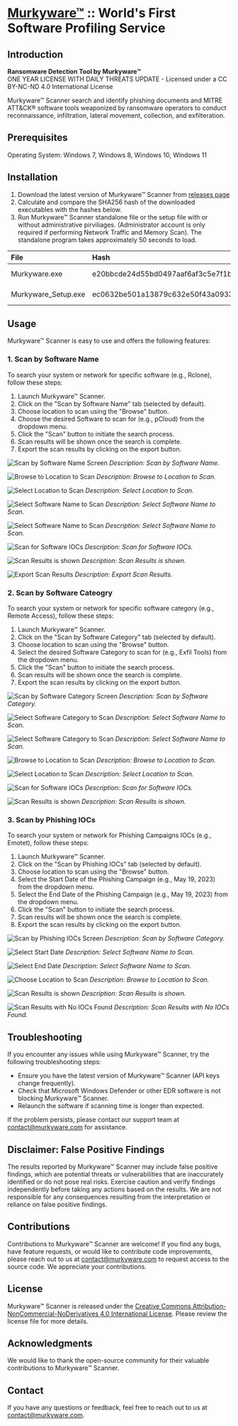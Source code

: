# [Murkyware™](https://murkyware.com) :: World's First Software Profiling Service

## Introduction
**Ransomware Detection Tool by Murkyware™**  
ONE YEAR LICENSE WITH DAILY THREATS UPDATE - Licensed under a CC BY-NC-ND 4.0 International License

Murkyware™ Scanner search and identify phishing documents and MITRE ATT&CK® software tools weaponized by ransomware operators to conduct reconnaissance, infiltration, lateral movement, collection, and exfilteration.

## Prerequisites
Operating System: Windows 7, Windows 8, Windows 10, Windows 11

## Installation
1. Download the latest version of Murkyware™ Scanner from [releases page](https://github.com/murkyware-scanner/download/releases)
2. Calculate and compare the SHA256 hash of the downloaded executables with the hashes below.
3. Run Murkyware™ Scanner standalone file or the setup file with or without administrative pirviliages. (Administrator account is only required if performing Network Traffic and Memory Scan). The standalone program takes approximately 50 seconds to load.

| File                 | Hash                                                              | Size     |
|:---------------------|:------------------------------------------------------------------|:---------|
| Murkyware.exe        | e20bbcde24d55bd0497aaf6af3c5e7f1b88f9efd70a87246303887123e54fc70  | 96.33 MB |
| Murkyware_Setup.exe  | ec0632be501a13879c632e50f43a0933d90f4b1260bf414209e280887a0a2c38  | 65.44 MB |

## Usage
Murkyware™ Scanner is easy to use and offers the following features:

### 1. Scan by Software Name
To search your system or network for specific software (e.g., Rclone), follow these steps:

1. Launch Murkyware™ Scanner.
2. Click on the "Scan by Software Name" tab (selected by default).
3. Choose location to scan using the "Browse" button.
4. Choose the desired Software to scan for (e.g., pCloud) from the dropdown menu.
5. Click the "Scan" button to initiate the search process.
6. Scan results will be shown once the search is complete.
7. Export the scan results by clicking on the export button.

![Scan by Software Name Screen](https://github.com/murkyware-scanner/help/blob/main/images/feature01.png)
*Description: Scan by Software Name.*

![Browse to Location to Scan](https://github.com/murkyware-scanner/help/blob/main/images/feature02.png)
*Description: Browse to Location to Scan.*

![Select Location to Scan](https://github.com/murkyware-scanner/help/blob/main/images/feature03.png)
*Description: Select Location to Scan.*

![Select Software Name to Scan](https://github.com/murkyware-scanner/help/blob/main/images/feature04.png)
*Description: Select Software Name to Scan.*

![Select Software Name to Scan](https://github.com/murkyware-scanner/help/blob/main/images/feature05.png)
*Description: Select Software Name to Scan.*

![Scan for Software IOCs](https://github.com/murkyware-scanner/help/blob/main/images/feature06.png)
*Description: Scan for Software IOCs.*

![Scan Results is shown](https://github.com/murkyware-scanner/help/blob/main/images/feature07.png)
*Description: Scan Results is shown.*

![Export Scan Results](https://github.com/murkyware-scanner/help/blob/main/images/feature08.png)
*Description: Export Scan Results.*

### 2. Scan by Software Cateogry
To search your system or network for specific software category (e.g., Remote Access), follow these steps:

1. Launch Murkyware™ Scanner.
2. Click on the "Scan by Software Category" tab (selected by default).
3. Choose location to scan using the "Browse" button.
4. Select the desired Software Category to scan for (e.g., Exfil Tools) from the dropdown menu.
5. Click the "Scan" button to initiate the search process.
6. Scan results will be shown once the search is complete.
7. Export the scan results by clicking on the export button.

![Scan by Software Category Screen](https://github.com/murkyware-scanner/help/blob/main/images/feature09.png)
*Description: Scan by Software Category.*

![Select Software Category to Scan](https://github.com/murkyware-scanner/help/blob/main/images/feature10.png)
*Description: Select Software Name to Scan.*

![Select Software Category to Scan](https://github.com/murkyware-scanner/help/blob/main/images/feature11.png)
*Description: Select Software Name to Scan.*

![Browse to Location to Scan](https://github.com/murkyware-scanner/help/blob/main/images/feature12.png)
*Description: Browse to Location to Scan.*

![Select Location to Scan](https://github.com/murkyware-scanner/help/blob/main/images/feature13.png)
*Description: Select Location to Scan.*

![Scan for Software IOCs](https://github.com/murkyware-scanner/help/blob/main/images/feature14.png)
*Description: Scan for Software IOCs.*

![Scan Results is shown](https://github.com/murkyware-scanner/help/blob/main/images/feature15.png)
*Description: Scan Results is shown.*

### 3. Scan by Phishing IOCs
To search your system or network for Phishing Campaigns IOCs (e.g., Emotet), follow these steps:

1. Launch Murkyware™ Scanner.
2. Click on the "Scan by Phishing IOCs" tab (selected by default).
3. Choose location to scan using the "Browse" button.
4. Select the Start Date of the Phishing Campaign (e.g., May 19, 2023) from the dropdown menu.
5. Select the End Date of the Phishing Campaign (e.g., May 19, 2023) from the dropdown menu.
6. Click the "Scan" button to initiate the search process.
7. Scan results will be shown once the search is complete.
8. Export the scan results by clicking on the export button.

![Scan by Phishing IOCs Screen](https://github.com/murkyware-scanner/help/blob/main/images/feature16.png)
*Description: Scan by Software Category.*

![Select Start Date](https://github.com/murkyware-scanner/help/blob/main/images/feature17.png)
*Description: Select Software Name to Scan.*

![Select End Date](https://github.com/murkyware-scanner/help/blob/main/images/feature18.png)
*Description: Select Software Name to Scan.*

![Choose Location to Scan](https://github.com/murkyware-scanner/help/blob/main/images/feature19.png)
*Description: Browse to Location to Scan.*

![Scan Results is shown](https://github.com/murkyware-scanner/help/blob/main/images/feature20.png)
*Description: Scan Results is shown.*

![Scan Results with No IOCs Found](https://github.com/murkyware-scanner/help/blob/main/images/feature21.png)
*Description: Scan Results with No IOCs Found.*

## Troubleshooting
If you encounter any issues while using Murkyware™ Scanner, try the following troubleshooting steps:
- Ensure you have the latest version of Murkyware™ Scanner (API keys change frequently).
- Check that Microsoft Windows Defender or other EDR software is not blocking Murkyware™ Scanner.
- Relaunch the software if scanning time is longer than expected.

If the problem persists, please contact our support team at contact@murkyware.com for assistance.

## Disclaimer: False Positive Findings

The results reported by Murkyware™ Scanner may include false positive findings, which are potential threats or vulnerabilities that are inaccurately identified or do not pose real risks. Exercise caution and verify findings independently before taking any actions based on the results. We are not responsible for any consequences resulting from the interpretation or reliance on false positive findings.

## Contributions
Contributions to Murkyware™ Scanner are welcome! If you find any bugs, have feature requests, or would like to contribute code improvements, please reach out to us at contact@murkyware.com to request access to the source code. We appreciate your contributions.

## License
Murkyware™ Scanner is released under the [Creative Commons Attribution-NonCommercial-NoDerivatives 4.0 International License](LICENSE.md). Please review the license file for more details.

## Acknowledgments
We would like to thank the open-source community for their valuable contributions to Murkyware™ Scanner.

## Contact
If you have any questions or feedback, feel free to reach out to us at contact@murkyware.com.

